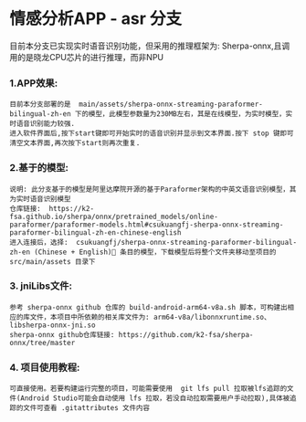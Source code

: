 # 情感分析APP - asr 分支

目前本分支已实现实时语音识别功能，但采用的推理框架为: Sherpa-onnx,且调用的是晓龙CPU芯片的进行推理，而非NPU

### 1.APP效果:
    目前本分支部署的是  main/assets/sherpa-onnx-streaming-paraformer-bilingual-zh-en 下的模型，此模型参数量为230MB左右，其是在线模型，为实时模型，实时语音识别能力较强.
    进入软件界面后,按下start键即可开始实时的语音识别并显示到文本界面.按下 stop 键即可清空文本界面,再次按下start则再次重复.

### 2.基于的模型:
    说明: 此分支基于的模型是阿里达摩院开源的基于Paraformer架构的中英文语音识别模型，其为实时语音识别模型
    仓库链接:  https://k2-fsa.github.io/sherpa/onnx/pretrained_models/online-paraformer/paraformer-models.html#csukuangfj-sherpa-onnx-streaming-paraformer-bilingual-zh-en-chinese-english
    进入连接后，选择:  csukuangfj/sherpa-onnx-streaming-paraformer-bilingual-zh-en (Chinese + English) 条目的模型，下载模型后将整个文件夹移动至项目的 src/main/assets 目录下

### 3. jniLibs文件:
    参考 sherpa-onnx github 仓库的 build-android-arm64-v8a.sh 脚本，可构建出相应的库文件，本项目中所依赖的相关库文件为: arm64-v8a/libonnxruntime.so、libsherpa-onnx-jni.so
    sherpa-onnx github仓库链接: https://github.com/k2-fsa/sherpa-onnx/tree/master


### 4. 项目使用教程:
    可直接使用。若要构建运行完整的项目，可能需要使用  git lfs pull 拉取被lfs追踪的文件(Android Studio可能会自动使用 lfs 拉取，若没自动拉取需要用户手动拉取),具体被追踪的文件可查看 .gitattributes 文件内容 
